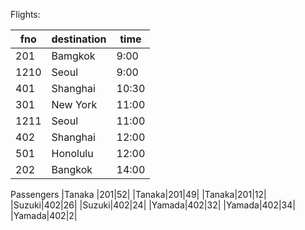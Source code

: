 Flights:

|fno|destination|time|
|---|-----------|----|
|201|Bamgkok|9:00|
|1210|Seoul|9:00|
|401|Shanghai |10:30|
|301|New York|11:00|
|1211 |Seoul|11:00|
|402 |Shanghai|12:00 |
|501 |Honolulu|12:00|
|202|Bangkok|14:00|

Passengers
|Tanaka |201|52|
|Tanaka|201|49|
|Tanaka|201|12|
|Suzuki|402|26|
|Suzuki|402|24|
|Yamada|402|32|
|Yamada|402|34|
|Yamada|402|2|
